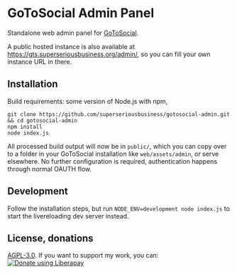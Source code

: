 # GoToSocial Admin Panel

Standalone web admin panel for [GoToSocial](https://github.com/superseriousbusiness/gotosocial).

A public hosted instance is also available at https://gts.superseriousbusiness.org/admin/, so you can fill your own instance URL in there.

## Installation
Build requirements: some version of Node.js with npm,
```
git clone https://github.com/superseriousbusiness/gotosocial-admin.git && cd gotosocial-admin
npm install
node index.js
```
All processed build output will now be in `public/`, which you can copy over to a folder in your GoToSocial installation like `web/assets/admin`, or serve elsewhere.
No further configuration is required, authentication happens through normal OAUTH flow.

## Development
Follow the installation steps, but run `NODE_ENV=development node index.js` to start the livereloading dev server instead.

## License, donations
[AGPL-3.0](https://www.gnu.org/licenses/agpl-3.0.html). If you want to support my work, you can: <a href="https://liberapay.com/f0x/donate"><img alt="Donate using Liberapay" src="https://liberapay.com/assets/widgets/donate.svg"></a>
